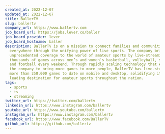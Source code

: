 ```yaml
---
created_at: 2022-12-07
updated_at: 2022-12-07
title: BallerTV
slug: ballertv
company_url: https://www.ballertv.com
job_board_url: https://jobs.lever.co/baller
job_board_provider: lever
job_board_hostname: baller
description: BallerTV is on a mission to connect families and communities
  everywhere through the unifying power of live sports. The company brings
  unprecedented coverage to the world of amateur sports by live-streaming
  thousands of games across men’s and women’s basketball, volleyball, softball,
  and football every weekend. Through rapidly scaling technology that enables
  the company to bring more games to more people, BallerTV has live-streamed
  more than 250,000 games to date on mobile and desktop, solidifying it as the
  leading destination for amateur sports throughout the nation.
tags:
  - sports
  - tv
  - streaming
twitter_url: https://twitter.com/ballertv
linkedin_url: https://www.instagram.com/ballertv
youtube_url: https://www.youtube.com/ballertv
instagram_url: https://www.instagram.com/ballertv
facebook_url: https://www.facebook.com/BallerTV
github_url: https://github.com/ballertv
---
```

